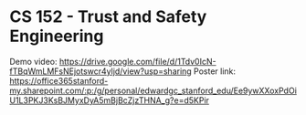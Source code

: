 # CS 152 - Trust and Safety Engineering

Demo video: https://drive.google.com/file/d/1Tdv0IcN-fTBqWmLMFsNEjotswcr4yljd/view?usp=sharing
Poster link: https://office365stanford-my.sharepoint.com/:p:/g/personal/edwardgc_stanford_edu/Ee9ywXXoxPdOiU1L3PKJ3KsBJMyxDyA5mBjBcZjzTHNA_g?e=d5KPir

